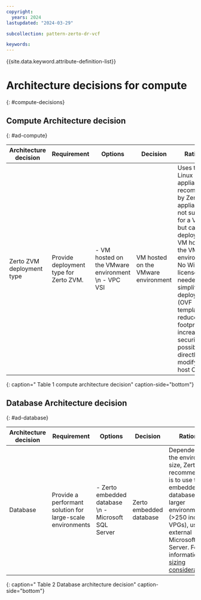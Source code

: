 ```yaml
---
copyright:
  years: 2024
lastupdated: "2024-03-29"

subcollection: pattern-zerto-dr-vcf

keywords:
---
```

{{site.data.keyword.attribute-definition-list}}

# Architecture decisions for compute
{: #compute-decisions}

## Compute Architecture decision
{: #ad-compute}

| **Architecture decision**                                            | **Requirement**                  | **Options**                            | **Decision**                  | **Rationale**                                                                                                                                                                                                                                                                                                     |
| -------------------------------------------------------------------------- | -------------------------------------- | -------------------------------------------- | ----------------------------------- | ----------------------------------------------------------------------------------------------------------------------------------------------------------------------------------------------------------------------------------------------------------------------------------------------------------------------- |
| Zerto ZVM deployment type                                                  | Provide deployment type for Zerto ZVM. | - VM hosted on the VMware environment  \n -  VPC VSI | VM hosted on the VMware environment | Uses the Linux based appliance as recommended by Zerto. This appliance is not suitable for a VPC VSI but can be deployed as a VM hosted on the VMware environment. No Windows license needed, simplified deployment (OVF template), reduced footprint, increased security (no possibility to directly modify the host OS) |
{: caption=" Table 1 compute architecture decision" caption-side="bottom"}

## Database Architecture decision
{: #ad-database}

| **Architecture decision**                                             | **Requirement**                                    | **Options**                                        | **Decision**      | **Rationale**                                                                                                                                                                                                                                                                     |
| --------------------------------------------------------------------------- | -------------------------------------------------------- | -------------------------------------------------------- | ----------------------- | --------------------------------------------------------------------------------------------------------------------------------------------------------------------------------------------------------------------------------------------------------------------------------------- |
| Database                                                                    | Provide a performant solution for large-scale environments | - Zerto embedded database  \n - Microsoft SQL Server | Zerto embedded database | Dependent on the environment size, Zerto's recommendation is to use the embedded database. For larger environments (\>250 incoming VPGs), use an external Microsoft SQL Server. For more information, see [sizing considerations](https://help.zerto.com/bundle/Install.VC.HTML/page/Database_Requirements.htm). |
{: caption=" Table 2 Database architecture decision" caption-side="bottom"}
